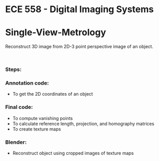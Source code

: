 # ECE 558 - Digital Imaging Systems
# Single-View-Metrology


Reconstruct 3D image from 2D-3 point perspective image of an object.

&nbsp;
### Steps:
### Annotation code: 
  - To get the 2D coordinates of an object
### Final code: 
  - To compute vanishing points </br>
  - To calculate reference length, projection, and homography matrices </br>
  - To create texture maps
### Blender:
  - Reconstruct object using cropped images of texture maps
 
 

